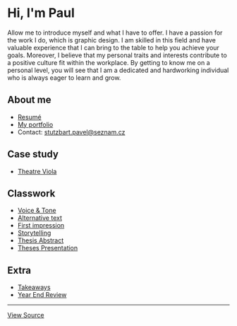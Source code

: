 # Hi, I'm Paul

Allow me to introduce myself and what I have to offer. I have a passion for the work I do, which is graphic design. I am skilled in this field and have valuable experience that I can bring to the table to help you achieve your goals.
Moreover, I believe that my personal traits and interests contribute to a positive culture fit within the workplace. By getting to know me on a personal level, you will see that I am a dedicated and hardworking individual who is always eager to learn and grow.

## About me

- [Resumé](04-experience)
- [My portfolio](https://stutzbartpavel.myportfolio.com/)
- Contact: stutzbart.pavel@seznam.cz

## Case study

- [Theatre Viola](03-content-first)

## Classwork
- [Voice & Tone](05-voice-&-tone)
- [Alternative text](01-alternative-text/)
- [First impression](02-first-impression)
- [Storytelling](06-Storytelling) 
- [Thesis Abstract](07-thesis-abstract)
- [Theses Presentation](08-Thesis-Presentation)

## Extra
- [Takeaways](takeaways)
- [Year End Review](year-end-review)

---

[View Source](https://github.com/pavelstutzbart/english-for-designers)
